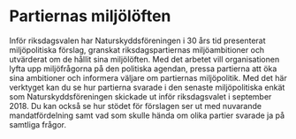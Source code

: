# Partiernas miljölöften
Inför riksdagsvalen har Naturskyddsföreningen i 30 års tid presenterat
miljöpolitiska förslag, granskat riksdagspartiernas miljöambitioner
och utvärderat om de hållit sina miljölöften. Med det arbetet vill organisationen lyfta
upp miljöfrågorna på den politiska agendan, pressa partierna att öka
sina ambitioner och informera väljare om partiernas miljöpolitik. 
Med det här verktyget kan du se hur partierna svarade i den senaste miljöpolitiska enkät som 
Naturskyddsföreningen skickade ut inför riksdagsvalet i september 2018. Du kan också se hur stödet
för förslagen ser ut med nuvarande mandatfördelning samt vad som skulle hända om olika partier 
svarade ja på samtliga frågor.

